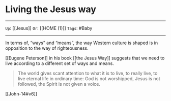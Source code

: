 # Living the Jesus way

---

`Up`: [[Jesus]] `Or`: [[HOME (1)]] `Tags`: #Baby

---

In terms of, “ways” and “means”, the way Western culture is shaped is in opposition to the way of righteousness.

[[Eugene Peterson]] in his book [[the Jesus Way]] suggests that we need to live according to a different set of ways and means.

> The world gives scant attention to what it is to live, to really live, to live eternal life in ordinary time: God is not worshipped, Jesus is not followed, the Spirit is not given a voice.
> 

[[John-14#v6]]